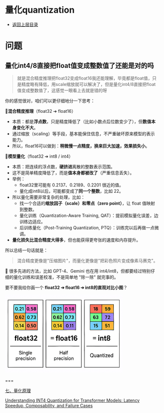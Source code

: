 # 量化quantization

- [返回上层目录](../model-inference-optimization-deployment.md)



# 问题

## 量化int4/8直接把float值变成整数值了还能是对的吗

> 就是混合精度推理把float32变成float16我还能理解，毕竟都是float值，只是精度略有降低，用scale缩放就可以解决了，但是量化int4/8直接把float值变成整数值了，这感觉一眼看上去就是错的呀

你的感觉很对，咱们可以更仔细地分一下思考：

🔹**混合精度推理**（float32 ➔ float16）

- 本质：都是**浮点数**，只是精度降低了（比如小数点后位数变少了），但**数值本身变化不大**。
- 通过缩放（scaling）等手段，基本能保住信息，不严重破坏原来模型的表示能力。
- 所以，float16可以做到：**稍微慢一点精度，换来巨大加速，效果损失小**。

🔹**模型量化**（float32 ➔ int8 / int4）

- 本质：把连续的浮点数，**硬挤进**离散的整数表示范围。
- 这不是简单精度降低了，而是**值本身都被改了**（严重信息丢失）。
- 举例：
  - float32里可能有 0.2137、0.2189、0.2201 很近的值。
  - 量化成int8以后，可能都变成了**同一个整数**，比如 22。
- 所以量化需要非常复杂的处理，比如：
  - 找一个合适的**缩放因子（scale）和零点（zero point）**，让 float 值映射到整数。
  - 量化训练（Quantization-Aware Training, QAT）：提前模拟量化误差，边训练边适应。
  - 后训练量化（Post-Training Quantization, PTQ）：训练完以后再做一点微调。
- **量化损失比混合精度大得多**，但也能获得更夸张的速度和内存提升。

所以总结一句话就是：

> 混合精度更像是"压缩图片"，而量化更像是"把彩色照片变成像素马赛克"。

🌟 很多先进的方法，比如 GPT-4、Gemini 也在用 int4/int8，但都要经过特别仔细的量化训练和误差校准，不是简单地 "除一除" 就完事的。

要不要我给你画一个 **float32 ➔ float16 ➔ int8的直观对比小图**？

![precision](pic/precision.png)





===



[七、量化原理](https://zhuanlan.zhihu.com/p/637609643)

[Understanding INT4 Quantization for Transformer Models: Latency Speedup, Composability, and Failure Cases](https://arxiv.org/abs/2301.12017)